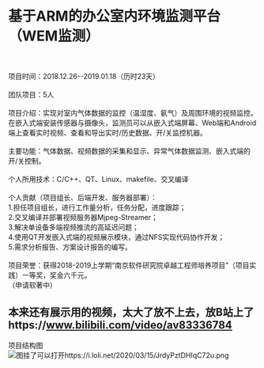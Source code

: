 # 基于ARM的办公室内环境监测平台（WEM监测）
<br><br>项目时间：2018.12.26--2019.01.18（历时23天）
<br><br>团队项目：5人
<br><br>项目介绍：实现对室内气体数据的监控（温湿度、氨气）及周围环境的视频监控。在嵌入式端安装传感器与摄像头，监测员可以从嵌入式端屏幕、Web端和Android端上查看实时视频、查看和导出实时/历史数据、开/关监控机器。
<br><br>主要功能：气体数据、视频数据的采集和显示、异常气体数据监测、嵌入式端的开/关控制。
<br><br>个人所用技术：C/C++、QT、Linux、makefile、交叉编译
<br><br>个人贡献（项目组长、后端开发、服务器部署）：
<br>1.担任项目组长，进行工作量分析，任务分配，进度跟踪；
<br>2.交叉编译并部署视频服务器Mjpeg-Streamer；
<br>3.解决单设备多端视频推流的高延迟问题；
<br>4.使用QT开发嵌入式端的视频展示模块，通过NFS实现代码协作开发；
<br>5.需求分析报告、方案设计报告的编写。
<br><br>项目荣誉：获得2018-2019上学期“南京软件研究院卓越工程师培养项目”（项目实践）一等奖，奖金六千元。
<br>（申请软著中）

## 本来还有展示用的视频，太大了放不上去，放B站上了https://www.bilibili.com/video/av83336784

项目结构图
![图挂了可以打开https://i.loli.net/2020/03/15/JrdyPztDHIqC72u.png](https://i.loli.net/2020/03/15/JrdyPztDHIqC72u.png)
